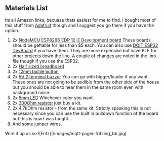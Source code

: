## Materials List ##
Its all Amazon links, becuase thats easiest for me to find. I bought most of this stuff from [Adafruit](https://www.adafruit.com/) though and I suggest you go there if you have the option.
1. 2x [NodeMCU ESP8266 EDP 12-E Development board](https://www.amazon.com/HiLetgo-Internet-Development-Wireless-Micropython/dp/B010O1G1ES) These boards should be gettable for less than $5 each. You can also use [DOIT ESP32 DevBoard](https://www.amazon.ca/dp/B07HG5XHLB/ref=sspa_dk_detail_1?psc=1&pd_rd_i=B07HG5XHLB&pd_rd_w=LNoOI&pf_rd_p=60f4d8bb-ce34-4daf-9823-4864ac29e442&pd_rd_wg=Qj67a&pf_rd_r=1XWYJPARYGW8EZZACDAD&pd_rd_r=9f8b112e-68a4-4a71-9525-3acd41b21943&smid=A2KRDQ1AI5Y5G6&spLa=ZW5jcnlwdGVkUXVhbGlmaWVyPUEzRU1SWDVKUExEU0FZJmVuY3J5cHRlZElkPUEwNjMxNTg0NDZHQ0IzTkpNS1FVJmVuY3J5cHRlZEFkSWQ9QTA4MzIwMTNQSTZPS1dHTk9EUzcmd2lkZ2V0TmFtZT1zcF9kZXRhaWwmYWN0aW9uPWNsaWNrUmVkaXJlY3QmZG9Ob3RMb2dDbGljaz10cnVl) if you have them. They are more expensive but have BLE for other projects down the line. A couple of changes are noted in the .ino file though if you use the ESP32.
2. 2x [Half sized breadboard](https://www.amazon.com/Breadboard-Solderless-Prototype-PCB-Board/dp/B077DN2PS1/ref=sr_1_4?crid=2DCFCPTVZCZ1X&dchild=1&keywords=half+size+breadboard&qid=1599005853&s=electronics&sprefix=half+sized+bre%2Celectronics%2C201&sr=1-4)
3. 2x [12mm tactile button](https://www.amazon.com/TWTADE-Momentary-Tactile-Button-Switch/dp/B07CG6HVY9/ref=sr_1_5?dchild=1&keywords=12mm+tactile+button&qid=1599005975&sr=8-5)
4. 2x [5V 2 terminal buzzer](https://www.amazon.com/Cylewet-Terminals-Electronic-Electromagnetic-Impedance/dp/B01NCOXB2Q/ref=sr_1_1_sspa?dchild=1&keywords=piezo+buzzer&qid=1599006085&sr=8-1-spons&psc=1&spLa=ZW5jcnlwdGVkUXVhbGlmaWVyPUEzSE82VUZZMjVKMElYJmVuY3J5cHRlZElkPUEwODcyMTQ5MU41VzFMNEQ0S1dKMCZlbmNyeXB0ZWRBZElkPUEwNTk2MDYzM1BCNDlXWUM5WUc5JndpZGdldE5hbWU9c3BfYXRmJmFjdGlvbj1jbGlja1JlZGlyZWN0JmRvTm90TG9nQ2xpY2s9dHJ1ZQ==) You can go with bigger/louder if you want. These ones are not going to be audible from the other side of the house but you should be able to hear them in the same room even with background noise.
5. 2x [5mm LED](https://www.amazon.com/eBoot-Pieces-Emitting-Diodes-Assorted/dp/B06XPV4CSH/ref=sr_1_6?dchild=1&keywords=LED+arduino&qid=1599006200&sr=8-6) Whichever color you want.
6. 2x [300Ohm resistor](https://www.amazon.com/Elegoo-Values-Resistor-Assortment-Compliant/dp/B072BL2VX1/ref=sr_1_1_sspa?dchild=1&keywords=resistor+kit&qid=1599006274&sr=8-1-spons&psc=1&spLa=ZW5jcnlwdGVkUXVhbGlmaWVyPUEzNjBWVUVOVFMxVVNIJmVuY3J5cHRlZElkPUEwNzQyNzMxM1ZINlBJV1E4OFdRSSZlbmNyeXB0ZWRBZElkPUEwNjU3NDA1SERVSFVJN1MxRkgxJndpZGdldE5hbWU9c3BfYXRmJmFjdGlvbj1jbGlja1JlZGlyZWN0JmRvTm90TG9nQ2xpY2s9dHJ1ZQ==) just buy a kit.
7. 2x 4.7kOhm resistor - from the same kit. Strictly speaking this is not necessary since you can use the built in pulldown function of the board but this is how I was taught...
8. And some jumper wires.

<p>Wire it up as so
![Fritz](/images/mqtt-pager-fritzing_bb.jpg)
